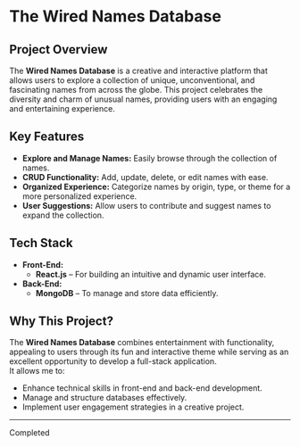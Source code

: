 # The Wired Names Database
## Project Overview
The **Wired Names Database** is a creative and interactive platform that allows users to explore a collection of unique, unconventional, and fascinating names from across the globe. This project celebrates the diversity and charm of unusual names, providing users with an engaging and entertaining experience.
## Key Features
- **Explore and Manage Names:** Easily browse through the collection of names.  
- **CRUD Functionality:** Add, update, delete, or edit names with ease.  
- **Organized Experience:** Categorize names by origin, type, or theme for a more personalized experience.  
- **User Suggestions:** Allow users to contribute and suggest names to expand the collection.
## Tech Stack
- **Front-End:**  
  - **React.js** – For building an intuitive and dynamic user interface.  
- **Back-End:**  
  - **MongoDB** – To manage and store data efficiently.  
## Why This Project?
The **Wired Names Database** combines entertainment with functionality, appealing to users through its fun and interactive theme while serving as an excellent opportunity to develop a full-stack application.  
It allows me to:
- Enhance technical skills in front-end and back-end development.
- Manage and structure databases effectively.
- Implement user engagement strategies in a creative project.
---
Completed
